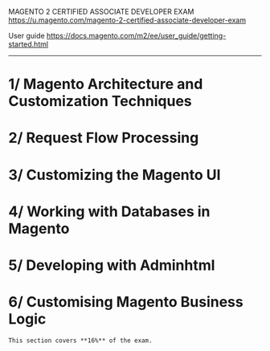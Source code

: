 MAGENTO 2 CERTIFIED ASSOCIATE DEVELOPER EXAM
	https://u.magento.com/magento-2-certified-associate-developer-exam

User guide
	https://docs.magento.com/m2/ee/user_guide/getting-started.html

---------------------------------------------------------------------------------------
# 1/ Magento Architecture and Customization Techniques
# 2/ Request Flow Processing
# 3/ Customizing the Magento UI
# 4/ Working with Databases in Magento
# 5/ Developing with Adminhtml
# 6/ Customising Magento Business Logic
	This section covers **16%** of the exam.